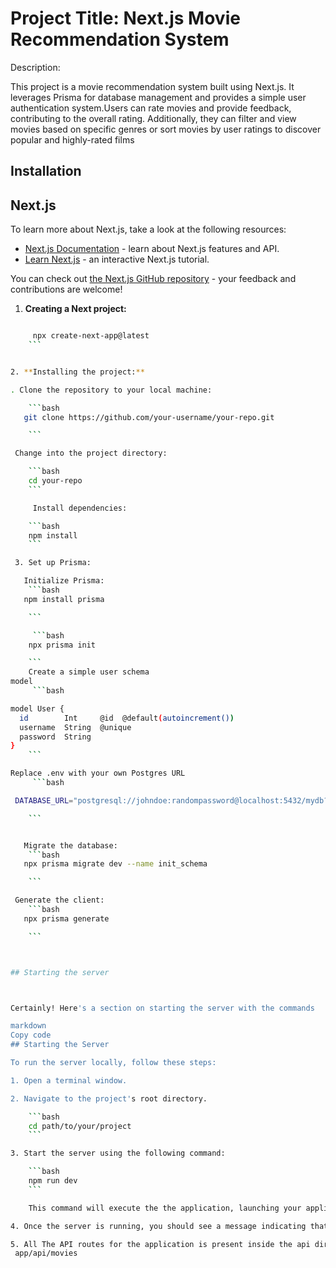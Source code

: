# Project Title: Next.js Movie Recommendation System

Description:

This project is a movie recommendation system built using Next.js. It leverages Prisma for database management and provides a simple user authentication system.Users can rate movies and provide feedback, contributing to the overall rating. Additionally, they can filter and view movies based on specific genres or sort movies by user ratings to discover popular and highly-rated films

## Installation

## Next.js

To learn more about Next.js, take a look at the following resources:

- [Next.js Documentation](https://nextjs.org/docs) - learn about Next.js features and API.
- [Learn Next.js](https://nextjs.org/learn) - an interactive Next.js tutorial.

You can check out [the Next.js GitHub repository](https://github.com/vercel/next.js/) - your feedback and contributions are welcome!

1. **Creating a Next project:**

````bash

     npx create-next-app@latest
    ```


2. **Installing the project:**

. Clone the repository to your local machine:

    ```bash
   git clone https://github.com/your-username/your-repo.git

    ```

 Change into the project directory:

    ```bash
    cd your-repo
    ```

     Install dependencies:

    ```bash
    npm install
    ```

 3. Set up Prisma:

   Initialize Prisma:
    ```bash
   npm install prisma

    ```

     ```bash
    npx prisma init

    ```
    Create a simple user schema
model
     ```bash

model User {
  id        Int     @id  @default(autoincrement())
  username  String  @unique
  password  String
}
    ```

Replace .env with your own Postgres URL
     ```bash

 DATABASE_URL="postgresql://johndoe:randompassword@localhost:5432/mydb?schema=public"

    ```


   Migrate the database:
    ```bash
   npx prisma migrate dev --name init_schema

    ```

 Generate the client:
    ```bash
   npx prisma generate

    ```



## Starting the server



Certainly! Here's a section on starting the server with the commands

markdown
Copy code
## Starting the Server

To run the server locally, follow these steps:

1. Open a terminal window.

2. Navigate to the project's root directory.

    ```bash
    cd path/to/your/project
    ```

3. Start the server using the following command:

    ```bash
    npm run dev
    ```

    This command will execute the the application, launching your application.

4. Once the server is running, you should see a message indicating that the server is listening on a specific port, often `http://localhost:3000`.

5. All The API routes for the application is present inside the api directory
 app/api/movies
````
